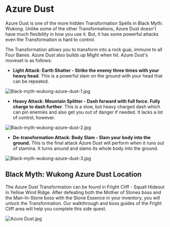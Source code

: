 # Azure Dust

Azure Dust is one of the more hidden Transformation Spells in Black Myth: Wukong. Unlike some of the other Transformations, Azure Dust doesn't have much flexibility in how you use it. But, it has some powerful attacks even the Transformation is hard to control. 

The Transformation allows you to transform into a rock guai, immune to all Four Banes. Azure Dust also builds up Might when hit. Azure Dust's moveset is as follows: 

  * **Light Attack: Earth Shatter - Strike the enemy three times with your heavy head**. This is a powerful slam on the ground with your head that can be repeated.

![Black-myth-wukong-azure-dust-1.jpg](https://oyster.ignimgs.com/mediawiki/apis.ign.com/black-myth-wukong/2/21/Black-myth-wukong-azure-dust-1.jpg)

  * **Heavy Attack: Mountain Splitter - Dash forward with full force. Fully charge to dash further**. This is a slow, but heavy charged dash which can pin enemies and also get you out of danger if needed. It lacks a lot of control, however.

![Black-myth-wukong-azure-dust-2.jpg](https://oyster.ignimgs.com/mediawiki/apis.ign.com/black-myth-wukong/9/99/Black-myth-wukong-azure-dust-2.jpg)

  * **De-transformation Attack: Body Slam - Slam your body into the ground.** This is the final attack Azure Dust will perform when it runs out of stamina. It turns around and slams its whole body into the ground. 

![Black-myth-wukong-azure-dust-3.jpg](https://oyster.ignimgs.com/mediawiki/apis.ign.com/black-myth-wukong/2/24/Black-myth-wukong-azure-dust-3.jpg)

## Black Myth: Wukong Azure Dust Location

The Azure Dust Transformation can be found in Fright Cliff - Squall Hideout in Yellow Wind Ridge. After defeating both the Mother of Stones boss and the Man-In-Stone boss with the Stone Essence in your inventory, you will unlock the Transformation. Our walkthrough and boss guides of the Fright Cliff area will help you complete this side quest. 

![Azure Dust.jpg](https://oyster.ignimgs.com/mediawiki/apis.ign.com/black-myth-wukong/4/47/Azure_Dust.jpg)
